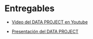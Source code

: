 # Entregables

- [Video del DATA PROJECT en Youtube](https://youtu.be/in8trnV8N7Q)

- [Presentación del DATA PROJECT](https://www.canva.com/design/DAFRw1yr-Qg/WYDmuTPe1tQNCUYH0ulRsg/view?utm_content=DAFRw1yr-Qg&utm_campaign=designshare&utm_medium=link&utm_source=publishsharelink)